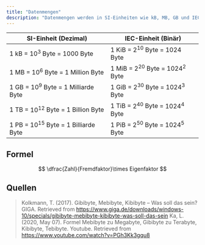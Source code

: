 ```yaml
---
title: "Datenmengen"
description: "Datenmengen werden in SI-Einheiten wie kB, MB, GB und IEC-Einheiten wie KiB, MiB, GiB gemessen. SI ist dezimal, IEC binär. Formel zur Umrechnung ist Zahl geteilt durch Fremdfaktor mal Eigenfaktor. Wichtig für Speicherung und Übertragung."
---
```


| SI-Einheit (Dezimal)                     | IEC-Einheit (Binär)                   |
| ---------------------------------------- | ------------------------------------- |
| 1 kB = $10^3$ Byte = 1000 Byte           | 1 KiB = $2^{10}$ Byte = 1024 Byte     |
| 1 MB = $10^6$ Byte = 1 Million Byte      | 1 MiB = $2^{20}$ Byte = $1024^2$ Byte |
| 1 GB = $10^9$ Byte = 1 Milliarde Byte    | 1 GiB = $2^{30}$ Byte = $1024^3$ Byte |
| 1 TB = $10^{12}$ Byte = 1 Billion Byte   | 1 TiB = $2^{40}$ Byte = $1024^4$ Byte |
| 1 PB = $10^{15}$ Byte = 1 Billiarde Byte | 1 PiB = $2^{50}$ Byte = $1024^5$ Byte |

## Formel
$$
\dfrac{Zahl}{Fremdfaktor}\times Eigenfaktor
$$


## Quellen

> Kolkmann, T. (2017). Gibibyte, Mebibyte, Kibibyte – Was soll das sein? GIGA. Retrieved from https://www.giga.de/downloads/windows-10/specials/gibibyte-mebibyte-kibibyte-was-soll-das-sein
> Ka, L. (2020, May 07). Formel Mebibyte zu Megabyte, Gibibyte zu Terabyte, Kibibyte, Tebibyte. Youtube. Retrieved from https://www.youtube.com/watch?v=PGh3Kk3gqu8